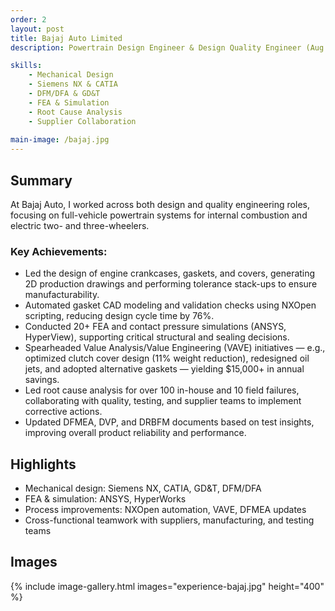 ```yaml
---
order: 2
layout: post
title: Bajaj Auto Limited
description: Powertrain Design Engineer & Design Quality Engineer (Aug 2018 – Dec 2021) — Led mechanical design, analysis, and quality improvement for ICE/EV systems across 5+ vehicle programs.

skills:
    - Mechanical Design
    - Siemens NX & CATIA
    - DFM/DFA & GD&T
    - FEA & Simulation
    - Root Cause Analysis
    - Supplier Collaboration
  
main-image: /bajaj.jpg
---
```


## Summary

At Bajaj Auto, I worked across both design and quality engineering roles, focusing on full-vehicle powertrain systems for internal combustion and electric two- and three-wheelers.  

### Key Achievements:
- Led the design of engine crankcases, gaskets, and covers, generating 2D production drawings and performing tolerance stack-ups to ensure manufacturability.
- Automated gasket CAD modeling and validation checks using NXOpen scripting, reducing design cycle time by 76%.
- Conducted 20+ FEA and contact pressure simulations (ANSYS, HyperView), supporting critical structural and sealing decisions.
- Spearheaded Value Analysis/Value Engineering (VAVE) initiatives — e.g., optimized clutch cover design (11% weight reduction), redesigned oil jets, and adopted alternative gaskets — yielding $15,000+ in annual savings.
- Led root cause analysis for over 100 in-house and 10 field failures, collaborating with quality, testing, and supplier teams to implement corrective actions.
- Updated DFMEA, DVP, and DRBFM documents based on test insights, improving overall product reliability and performance.

## Highlights
- Mechanical design: Siemens NX, CATIA, GD&T, DFM/DFA
- FEA & simulation: ANSYS, HyperWorks
- Process improvements: NXOpen automation, VAVE, DFMEA updates
- Cross-functional teamwork with suppliers, manufacturing, and testing teams

## Images
{% include image-gallery.html images="experience-bajaj.jpg" height="400" %}
